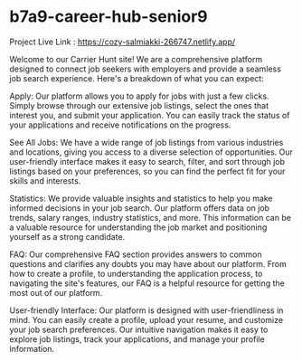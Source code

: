 # b7a9-career-hub-senior9

 Project Live Link : https://cozy-salmiakki-266747.netlify.app/

Welcome to our Carrier Hunt  site! We are a comprehensive platform designed to connect job seekers with employers and provide a seamless job search experience. Here's a breakdown of what you can expect:

Apply: Our platform allows you to apply for jobs with just a few clicks. Simply browse through our extensive job listings, select the ones that interest you, and submit your application. You can easily track the status of your applications and receive notifications on the progress.

See All Jobs: We have a wide range of job listings from various industries and locations, giving you access to a diverse selection of opportunities. Our user-friendly interface makes it easy to search, filter, and sort through job listings based on your preferences, so you can find the perfect fit for your skills and interests.

Statistics: We provide valuable insights and statistics to help you make informed decisions in your job search. Our platform offers data on job trends, salary ranges, industry statistics, and more. This information can be a valuable resource for understanding the job market and positioning yourself as a strong candidate.

FAQ: Our comprehensive FAQ section provides answers to common questions and clarifies any doubts you may have about our platform. From how to create a profile, to understanding the application process, to navigating the site's features, our FAQ is a helpful resource for getting the most out of our platform.

User-friendly Interface: Our platform is designed with user-friendliness in mind. You can easily create a profile, upload your resume, and customize your job search preferences. Our intuitive navigation makes it easy to explore job listings, track your applications, and manage your profile information.
